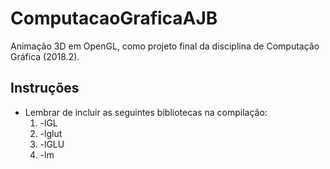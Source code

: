 # ComputacaoGraficaAJB
Animação 3D em OpenGL, como projeto final da disciplina de Computação Gráfica (2018.2).

## Instruções
- Lembrar de incluir as seguintes bibliotecas na compilação:
    1. -lGL
    2. -lglut
    3. -lGLU
    4. -lm
